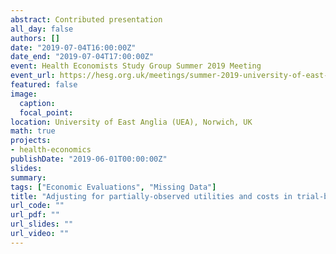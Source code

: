 ```yaml
---
abstract: Contributed presentation
all_day: false
authors: []
date: "2019-07-04T16:00:00Z"
date_end: "2019-07-04T17:00:00Z"
event: Health Economists Study Group Summer 2019 Meeting
event_url: https://hesg.org.uk/meetings/summer-2019-university-of-east-anglia/
featured: false
image:
  caption: 
  focal_point: 
location: University of East Anglia (UEA), Norwich, UK
math: true
projects:
- health-economics
publishDate: "2019-06-01T00:00:00Z"
slides: 
summary: 
tags: ["Economic Evaluations", "Missing Data"]
title: "Adjusting for partially-observed utilities and costs in trial-based cost-effectiveness analysis: a comparison of different methods and their performance"
url_code: ""
url_pdf: ""
url_slides: ""
url_video: ""
---
```





